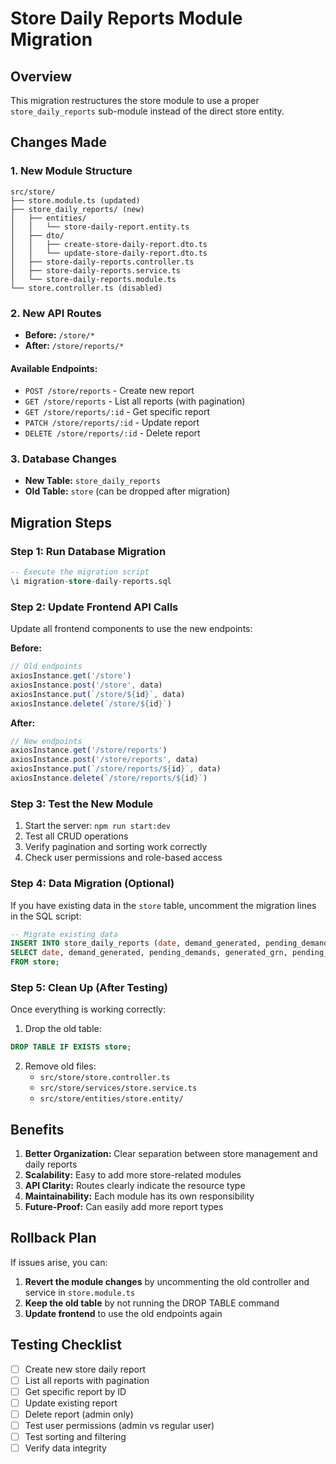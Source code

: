 # Store Daily Reports Module Migration

## Overview
This migration restructures the store module to use a proper `store_daily_reports` sub-module instead of the direct store entity.

## Changes Made

### 1. New Module Structure
```
src/store/
├── store.module.ts (updated)
├── store_daily_reports/ (new)
│   ├── entities/
│   │   └── store-daily-report.entity.ts
│   ├── dto/
│   │   ├── create-store-daily-report.dto.ts
│   │   └── update-store-daily-report.dto.ts
│   ├── store-daily-reports.controller.ts
│   ├── store-daily-reports.service.ts
│   └── store-daily-reports.module.ts
└── store.controller.ts (disabled)
```

### 2. New API Routes
- **Before:** `/store/*`
- **After:** `/store/reports/*`

#### Available Endpoints:
- `POST /store/reports` - Create new report
- `GET /store/reports` - List all reports (with pagination)
- `GET /store/reports/:id` - Get specific report
- `PATCH /store/reports/:id` - Update report
- `DELETE /store/reports/:id` - Delete report

### 3. Database Changes
- **New Table:** `store_daily_reports`
- **Old Table:** `store` (can be dropped after migration)

## Migration Steps

### Step 1: Run Database Migration
```sql
-- Execute the migration script
\i migration-store-daily-reports.sql
```

### Step 2: Update Frontend API Calls
Update all frontend components to use the new endpoints:

**Before:**
```javascript
// Old endpoints
axiosInstance.get('/store')
axiosInstance.post('/store', data)
axiosInstance.put(`/store/${id}`, data)
axiosInstance.delete(`/store/${id}`)
```

**After:**
```javascript
// New endpoints
axiosInstance.get('/store/reports')
axiosInstance.post('/store/reports', data)
axiosInstance.put(`/store/reports/${id}`, data)
axiosInstance.delete(`/store/reports/${id}`)
```

### Step 3: Test the New Module
1. Start the server: `npm run start:dev`
2. Test all CRUD operations
3. Verify pagination and sorting work correctly
4. Check user permissions and role-based access

### Step 4: Data Migration (Optional)
If you have existing data in the `store` table, uncomment the migration lines in the SQL script:

```sql
-- Migrate existing data
INSERT INTO store_daily_reports (date, demand_generated, pending_demands, generated_grn, pending_grn, rejected_demands, created_by, created_at)
SELECT date, demand_generated, pending_demands, generated_grn, pending_grn, rejected_demands, created_by, created_at
FROM store;
```

### Step 5: Clean Up (After Testing)
Once everything is working correctly:

1. Drop the old table:
```sql
DROP TABLE IF EXISTS store;
```

2. Remove old files:
   - `src/store/store.controller.ts`
   - `src/store/services/store.service.ts`
   - `src/store/entities/store.entity/`

## Benefits

1. **Better Organization:** Clear separation between store management and daily reports
2. **Scalability:** Easy to add more store-related modules
3. **API Clarity:** Routes clearly indicate the resource type
4. **Maintainability:** Each module has its own responsibility
5. **Future-Proof:** Can easily add more report types

## Rollback Plan

If issues arise, you can:

1. **Revert the module changes** by uncommenting the old controller and service in `store.module.ts`
2. **Keep the old table** by not running the DROP TABLE command
3. **Update frontend** to use the old endpoints again

## Testing Checklist

- [ ] Create new store daily report
- [ ] List all reports with pagination
- [ ] Get specific report by ID
- [ ] Update existing report
- [ ] Delete report (admin only)
- [ ] Test user permissions (admin vs regular user)
- [ ] Test sorting and filtering
- [ ] Verify data integrity 